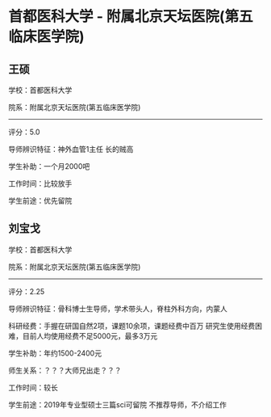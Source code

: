 # 首都医科大学 - 附属北京天坛医院(第五临床医学院)

## 王硕

学校：首都医科大学

院系：附属北京天坛医院(第五临床医学院)

* * *

评分：5.0

导师辨识特征：神外血管1主任 长的贼高

学生补助：一个月2000吧

工作时间：比较放手

学生前途：优先留院

## 刘宝戈

学校：首都医科大学

院系：附属北京天坛医院(第五临床医学院)

* * *

评分：2.25

导师辨识特征：骨科博士生导师，学术带头人，脊柱外科方向，内蒙人

科研经费：手握在研国自然2项，课题10余项，课题经费中百万
研究生使用经费困难，目前人均使用经费不足5000元，最多3万元

学生补助：年约1500-2400元

师生关系：？？？大师兄出走？？？

工作时间：较长

学生前途：2019年专业型硕士三篇sci可留院
不推荐导师，不介绍工作